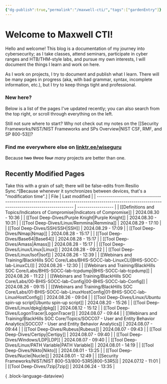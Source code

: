 ```yaml
---
{"dg-publish":true,"permalink":"/maxwell-cti/","tags":["gardenEntry"]}
---
```


# Welcome to Maxwell CTI!

Hello and welcome! This blog is a documentation of my journey into cybersecurity; as I take classes, attend seminars, participate in cyber ranges and HTB/THM-style labs, and pursue my own interests, I will document the things I learn and work on here. 

As I work on projects, I try to document and publish what I learn. There will be many pages in progress (aka, with bad grammar, syntax, incomplete information, etc.), but I try to keep things tight and professional.

### New here?
Below is a list of the pages I've updated recently; you can also search from the top right, or scroll through everything on the left.

Still not sure where to start? Why not check out my notes on the [[Security Frameworks/NIST/NIST Frameworks and SPs Overview\|NIST CSF, RMF, and SP 800-53]]?


### Find me everywhere else on [linktr.ee/wiseguru](https://linktr.ee/wiseguru)
Because ~~two~~ ~~three~~ ~~four~~ *many* projects are better than one.


## Recently Modified Pages
Take this with a grain of salt; there will be false-edits from Resilio Sync.^[Because whenever it synchronizes between devices, that's a "modification time".]
| File                                                                                                                                             | Last modified      |
| ------------------------------------------------------------------------------------------------------------------------------------------------ | ------------------ |
| [[Definitions and Topics/Indicators of Compromise\|Indicators of Compromise]]                                                                 | 2024.08.30 - 10:36 |
| [[Tool Deep-Dives/Purple Knight\|Purple Knight]]                                                                                              | 2024.08.30 - 10:31 |
| [[Tool Deep-Dives/Linux/Remmina\|Remmina]]                                                                                                    | 2024.08.29 - 17:10 |
| [[Tool Deep-Dives/SSH/SSH\|SSH]]                                                                                                              | 2024.08.29 - 17:09 |
| [[Tool Deep-Dives/Nmap\|Nmap]]                                                                                                                | 2024.08.28 - 15:17 |
| [[Tool Deep-Dives/Base64\|Base64]]                                                                                                            | 2024.08.28 - 15:17 |
| [[Tool Deep-Dives/Amass\|Amass]]                                                                                                              | 2024.08.28 - 15:17 |
| [[Tool Deep-Dives/Linux/Linux\|Linux]]                                                                                                        | 2024.08.28 - 09:22 |
| [[Tool Deep-Dives/Linux/lsof\|lsof]]                                                                                                          | 2024.08.26 - 12:39 |
| [[Webinars and Training/BlackHills SOC Core/Labs/BHIS-SOCC-lab-LinuxCLI\|BHIS-SOCC-lab-LinuxCLI]]                                             | 2024.08.26 - 12:30 |
| [[Webinars and Training/BlackHills SOC Core/Labs/BHIS-SOCC-lab-tcpdump\|BHIS-SOCC-lab-tcpdump]]                                               | 2024.08.26 - 11:22 |
| [[Webinars and Training/BlackHills SOC Core/Labs/00-BHIS-SOCC-lab-Config\|00-BHIS-SOCC-lab-Config]]                                           | 2024.08.26 - 09:15 |
| [[Webinars and Training/BlackHills SOC Core/Labs/01-BHIS-SOCC-lab-LinuxHostConfig\|01-BHIS-SOCC-lab-LinuxHostConfig]]                         | 2024.08.26 - 09:04 |
| [[Tool Deep-Dives/Linux/Ubuntu spin-up script\|Ubuntu spin-up script]]                                                                        | 2024.08.20 - 15:26 |
| [[Tool Deep-Dives/Linux/dpkg\|dpkg]]                                                                                                          | 2024.08.12 - 15:12 |
| [[Tool Deep-Dives/LogonTracer\|LogonTracer]]                                                                                                  | 2024.08.07 - 09:44 |
| [[Webinars and Training/BlackHills SOC Core/Topics/SOCC07 - User and Entity Behavior Analytics\|SOCC07 - User and Entity Behavior Analytics]] | 2024.08.07 - 09:44 |
| [[Tool Deep-Dives/Rubeus\|Rubeus]]                                                                                                            | 2024.08.07 - 09:43 |
| [[Tool Deep-Dives/Certipy\|Certipy]]                                                                                                          | 2024.08.07 - 09:40 |
| [[Tool Deep-Dives/Windows/LDP\|LDP]]                                                                                                          | 2024.08.07 - 09:40 |
| [[Tool Deep-Dives/Linux/PATH Variable\|PATH Variable]]                                                                                        | 2024.08.01 - 14:19 |
| [[Tool Deep-Dives/Nikto\|Nikto]]                                                                                                              | 2024.08.01 - 13:25 |
| [[Tool Deep-Dives/Nuclei\|Nuclei]]                                                                                                            | 2024.08.01 - 12:49 |
| [[Security Frameworks/NIST/NIST 800-53/800-53R5\|800-53R5]]                                                                                   | 2024.07.12 - 11:01 |
| [[Tool Deep-Dives/7zip\|7zip]]                                                                                                                | 2024.06.24 - 13:35 |

{ .block-language-dataview}